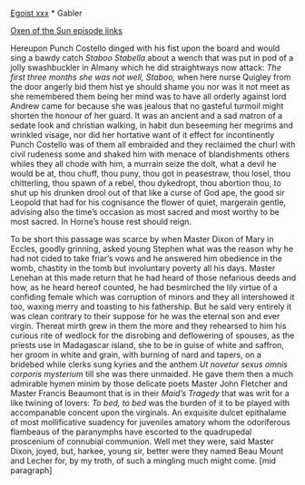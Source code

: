[Egoist xxx](https://archive.org/stream/ulysses00joyc_1?ref=ol#page/xxx/mode/1up) * Gabler

[Oxen of the Sun episode links](https://github.com/upup1904/ulysses_splits/blob/master/oxen_of_the_sun/episode_links_oxen_of_the_sun.md)


Hereupon Punch Costello dinged with his fist upon the board and would
sing a bawdy catch *Staboo Stabella* about a wench that was put in pod
of a jolly swashbuckler in Almany which he did straightways now attack:
*The first three months she was not well, Staboo,* when here nurse
Quigley from the door angerly bid them hist ye should shame you nor was
it not meet as she remembered them being her mind was to have all
orderly against lord Andrew came for because she was jealous that no
gasteful turmoil might shorten the honour of her guard. It was an
ancient and a sad matron of a sedate look and christian walking, in
habit dun beseeming her megrims and wrinkled visage, nor did her
hortative want of it effect for incontinently Punch Costello was of them
all embraided and they reclaimed the churl with civil rudeness some and
shaked him with menace of blandishments others whiles they all chode
with him, a murrain seize the dolt, what a devil he would be at, thou
chuff, thou puny, thou got in peasestraw, thou losel, thou chitterling,
thou spawn of a rebel, thou dykedropt, thou abortion thou, to shut up
his drunken drool out of that like a curse of God ape, the good sir
Leopold that had for his cognisance the flower of quiet, margerain
gentle, advising also the time’s occasion as most sacred and most worthy
to be most sacred. In Horne’s house rest should reign.

To be short this passage was scarce by when Master Dixon of Mary in
Eccles, goodly grinning, asked young Stephen what was the reason why he
had not cided to take friar’s vows and he answered him obedience in the
womb, chastity in the tomb but involuntary poverty all his days. Master
Lenehan at this made return that he had heard of those nefarious deeds
and how, as he heard hereof counted, he had besmirched the lily virtue
of a confiding female which was corruption of minors and they all
intershowed it too, waxing merry and toasting to his fathership. But he
said very entirely it was clean contrary to their suppose for he was the
eternal son and ever virgin. Thereat mirth grew in them the more and
they rehearsed to him his curious rite of wedlock for the disrobing and
deflowering of spouses, as the priests use in Madagascar island, she to
be in guise of white and saffron, her groom in white and grain, with
burning of nard and tapers, on a bridebed while clerks sung kyries and
the anthem *Ut novetur sexus omnis corporis mysterium* till she was
there unmaided. He gave them then a much admirable hymen minim by those
delicate poets Master John Fletcher and Master Francis Beaumont that is
in their *Maid’s Tragedy* that was writ for a like twining of lovers:
*To bed, to bed* was the burden of it to be played with accompanable
concent upon the virginals. An exquisite dulcet epithalame of most
mollificative suadency for juveniles amatory whom the odoriferous
flambeaus of the paranymphs have escorted to the quadrupedal proscenium
of connubial communion. Well met they were, said Master Dixon, joyed,
but, harkee, young sir, better were they named Beau Mount and Lecher
for, by my troth, of such a mingling much might come. [mid paragraph]
